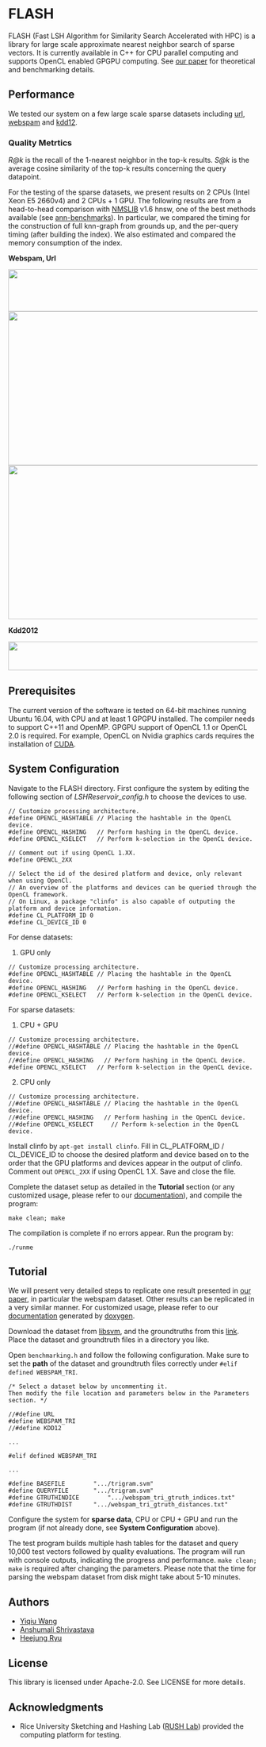 # FLASH

FLASH (Fast LSH Algorithm for Similarity Search Accelerated with HPC) is a library for large scale approximate nearest neighbor search of sparse vectors. It is currently available in C++ for CPU parallel computing and supports OpenCL enabled GPGPU computing. See [our paper](https://arxiv.org/pdf/1709.01190.pdf) for theoretical and benchmarking details. 

## Performance

We tested our system on a few large scale sparse datasets including [url](https://www.csie.ntu.edu.tw/~cjlin/libsvmtools/datasets/binary.html#url), [webspam](https://www.csie.ntu.edu.tw/~cjlin/libsvmtools/datasets/binary.html#webspam) and [kdd12](https://www.csie.ntu.edu.tw/~cjlin/libsvmtools/datasets/binary.html#kdd2012). 

### Quality Metrtics

*R@k* is the recall of the 1-nearest neighbor in the top-k results. 
*S@k* is the average cosine similarity of the top-k results concerning the query datapoint. 

For the testing of the sparse datasets, we present results on 2 CPUs (Intel Xeon E5 2660v4) and 2 CPUs + 1 GPU. The following results are from a head-to-head comparison with [NMSLIB](https://github.com/searchivarius/nmslib) v1.6 hnsw, one of the best methods available (see [ann-benchmarks](https://github.com/erikbern/ann-benchmarks)). In particular, we compared the timing for the construction of full knn-graph from grounds up, and the per-query timing (after building the index). We also estimated and compared the memory consumption of the index. 


**Webspam, Url**

<img src="https://github.com/RUSH-LAB/Flash/blob/master/plots/webspam_url_table.PNG" width="668" height="85" />
<img src="https://github.com/RUSH-LAB/Flash/blob/master/plots/webspam_plots.PNG" width="739" height="310" />
<img src="https://github.com/RUSH-LAB/Flash/blob/master/plots/url_plots.PNG" width="739" height="310" />

**Kdd2012**

<img src="https://github.com/RUSH-LAB/Flash/blob/master/plots/kdd12_table.PNG" width="530" height="58" />

## Prerequisites

The current version of the software is tested on 64-bit machines running Ubuntu 16.04, with CPU and at least 1 GPGPU installed. The compiler needs to support C++11 and OpenMP. GPGPU support of OpenCL 1.1 or OpenCL 2.0 is required. For example, OpenCL on Nvidia graphics cards requires the installation of [CUDA](https://developer.nvidia.com/cuda-toolkit-32-downloads). 

## System Configuration

Navigate to the FLASH directory. First configure the system by editing the following section of *LSHReservoir_config.h* to choose the devices to use. 

```
// Customize processing architecture. 
#define OPENCL_HASHTABLE // Placing the hashtable in the OpenCL device. 
#define OPENCL_HASHING   // Perform hashing in the OpenCL device. 
#define OPENCL_KSELECT	 // Perform k-selection in the OpenCL device. 

// Comment out if using OpenCL 1.XX. 
#define OPENCL_2XX

// Select the id of the desired platform and device, only relevant when using OpenCl. 
// An overview of the platforms and devices can be queried through the OpenCL framework. 
// On Linux, a package "clinfo" is also capable of outputing the platform and device information. 
#define CL_PLATFORM_ID 0
#define CL_DEVICE_ID 0
```
For dense datasets:
1. GPU only

```
// Customize processing architecture. 
#define OPENCL_HASHTABLE // Placing the hashtable in the OpenCL device. 
#define OPENCL_HASHING   // Perform hashing in the OpenCL device. 
#define OPENCL_KSELECT	 // Perform k-selection in the OpenCL device. 
```
For sparse datasets:
1. CPU + GPU

```
// Customize processing architecture. 
//#define OPENCL_HASHTABLE // Placing the hashtable in the OpenCL device. 
//#define OPENCL_HASHING   // Perform hashing in the OpenCL device. 
#define OPENCL_KSELECT	 // Perform k-selection in the OpenCL device. 
```
2. CPU only
```
// Customize processing architecture. 
//#define OPENCL_HASHTABLE // Placing the hashtable in the OpenCL device. 
//#define OPENCL_HASHING   // Perform hashing in the OpenCL device. 
//#define OPENCL_KSELECT	 // Perform k-selection in the OpenCL device. 
```
Install clinfo by `apt-get install clinfo`. Fill in CL_PLATFORM_ID / CL_DEVICE_ID to choose the desired platform and device based on to the order that the GPU platforms and devices appear in the output of clinfo. Comment out `OPENCL_2XX` if using OpenCL 1.X. Save and close the file. 

Complete the dataset setup as detailed in the **Tutorial** section (or any customized usage, please refer to our [documentation](https://github.com/RUSH-LAB/Flash/blob/master/doc.pdf)), and compile the program: 
```
make clean; make
```
The compilation is complete if no errors appear. Run the program by: 
```
./runme
```

## Tutorial

We will present very detailed steps to replicate one result presented in [our paper](https://arxiv.org/pdf/1709.01190.pdf), in particular the webspam dataset. Other results can be replicated in a very similar manner. For customized usage, please refer to our [documentation](https://github.com/RUSH-LAB/Flash/blob/master/doc.pdf) generated by [doxygen](http://www.stack.nl/~dimitri/doxygen/). 

Download the dataset from [libsvm](https://www.csie.ntu.edu.tw/~cjlin/libsvmtools/datasets/binary.html#webspam), and the groundtruths from  this [link](https://github.com/wangyiqiu/webspam). Place the dataset and groundtruth files in a directory you like. 

Open `benchmarking.h` and follow the following configuration. Make sure to set the **path** of the dataset and groundtruth files correctly under `#elif defined WEBSPAM_TRI`. 

```
/* Select a dataset below by uncommenting it. 
Then modify the file location and parameters below in the Parameters section. */

//#define URL
#define WEBSPAM_TRI
//#define KDD12

...

#elif defined WEBSPAM_TRI

...

#define BASEFILE		".../trigram.svm"
#define QUERYFILE		".../trigram.svm"
#define GTRUTHINDICE		".../webspam_tri_gtruth_indices.txt"
#define GTRUTHDIST		".../webspam_tri_gtruth_distances.txt"
```
Configure the system for **sparse data**, CPU or CPU + GPU and run the program (if not already done, see **System Configuration** above). 

The test program builds multiple hash tables for the dataset and query 10,000 test vectors followed by quality evaluations. The program will run with console outputs, indicating the progress and performance. `make clean; make` is required after changing the parameters. Please note that the time for parsing the webspam dataset from disk might take about 5-10 minutes. 

## Authors

- [Yiqiu Wang](https://github.com/wangyiqiu)
- [Anshumali Shrivastava](https://www.cs.rice.edu/~as143/)
- [Heejung Ryu](https://github.com/bluejay9676)

## License

This library is licensed under Apache-2.0. See LICENSE for more details. 

## Acknowledgments

* Rice University Sketching and Hashing Lab ([RUSH Lab](http://rush.rice.edu/index.html)) provided the computing platform for testing. 
